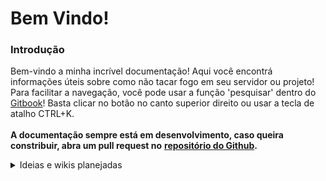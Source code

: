 # Bem Vindo!

### Introdução

Bem-vindo a minha incrível documentação! Aqui você encontrá informações úteis sobre como não tacar fogo em seu servidor ou projeto!\
Para facilitar a navegação, você pode usar a função 'pesquisar' dentro do [Gitbook](https://docs.artbenedetti.com/)! Basta clicar no botão no canto superior direito ou usar a tecla de atalho CTRL+K.\
\
**A documentação sempre está em desenvolvimento, caso queira constribuir, abra um pull request no** [**repositório do Github**](https://github.com/Zeptiny/docs)**.**

<details>

<summary>Ideias e wikis planejadas</summary>

* Iniciando servidor em Windows
* Iniciando servidor em Linux
* Diferentes tipos de software de servidor
* Como proteger um servidor de Minecraft
* Usando Wireguard para deixar servidor local público

Configurações básicas planejadas:

* Servidor com mods
* Servidor com plugins
* Servidor híbrido
* Como configurar:\
  \- Geyser\
  \- ViaVersion

<!---->

* Como fazer um miojo com ovo delicioso

</details>
